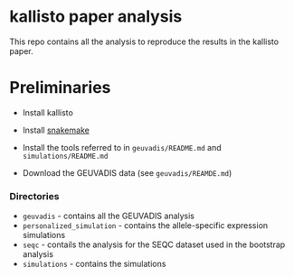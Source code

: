 # kallisto paper analysis

This repo contains all the analysis to reproduce the results in the kallisto paper.

# Preliminaries

- Install kallisto
- Install [snakemake](https://bitbucket.org/johanneskoester/snakemake)
- Install the tools referred to in `geuvadis/README.md` and `simulations/README.md`

- Download the GEUVADIS data (see `geuvadis/REAMDE.md`)

### Directories

- `geuvadis` - contains all the GEUVADIS analysis
- `personalized_simulation` - contains the allele-specific expression
  simulations
- `seqc` - contails the analysis for the SEQC dataset used in the bootstrap
  analysis
- `simulations` - contains the simulations

